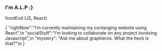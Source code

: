 ### I'm A.L.P :}

frontEnd (JS, React)

{ 
  "rightNow":"I’m currently maintaining my conlanging website using React",\n
  "socialStuff":"I’m looking to collaborate on any project involving Javascript",\n
  "mystery": "Ask me about graphieros. What the heck is that?"\n
}
